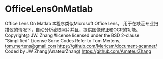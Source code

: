 # OfficeLensOnMatlab
Office Lens On Matlab
本程序类似Microsoft Office Lens，
用于在缺乏专业扫描仪的情况下，自动分析截取照片并且，提供图像修正和OCR的功能。 Copyright@ JW. Zhang
#license
licensed under the BSD 2-clause "Simplified" License
Some Codes Refer to Tom Mertens, tom.mertens@gmail.com
https://github.com/Mericam/document-scanner/
Coded by JW Zhang(AmateurZhang) https://github.com/AmateurZhang
